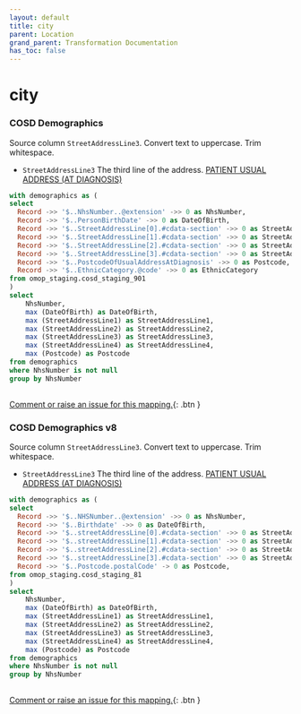```yaml
---
layout: default
title: city
parent: Location
grand_parent: Transformation Documentation
has_toc: false
---
```

# city
### COSD Demographics
Source column  `StreetAddressLine3`.
Convert text to uppercase. Trim whitespace.

* `StreetAddressLine3` The third line of the address. [PATIENT USUAL ADDRESS (AT DIAGNOSIS)]()

```sql
with demographics as (
select 
  Record ->> '$..NhsNumber..@extension' ->> 0 as NhsNumber,
  Record ->> '$..PersonBirthDate' ->> 0 as DateOfBirth,
  Record ->> '$..StreetAddressLine[0].#cdata-section' ->> 0 as StreetAddressLine1,
  Record ->> '$..StreetAddressLine[1].#cdata-section' ->> 0 as StreetAddressLine2,
  Record ->> '$..StreetAddressLine[2].#cdata-section' ->> 0 as StreetAddressLine3,
  Record ->> '$..StreetAddressLine[3].#cdata-section' ->> 0 as StreetAddressLine4,
  Record ->> '$..PostcodeOfUsualAddressAtDiagnosis' ->> 0 as Postcode,
  Record ->> '$..EthnicCategory.@code' ->> 0 as EthnicCategory
from omop_staging.cosd_staging_901
)
select
	NhsNumber,
	max (DateOfBirth) as DateOfBirth,
	max (StreetAddressLine1) as StreetAddressLine1,
	max (StreetAddressLine2) as StreetAddressLine2,
	max (StreetAddressLine3) as StreetAddressLine3,
	max (StreetAddressLine4) as StreetAddressLine4,
	max (Postcode) as Postcode
from demographics 
where NhsNumber is not null
group by NhsNumber
	
```


[Comment or raise an issue for this mapping.](https://github.com/answerdigital/oxford-omop-data-mapper/issues/new?title=OMOP%20Location%20table%20city%20field%20COSD%20Demographics%20mapping){: .btn }
### COSD Demographics v8
Source column  `StreetAddressLine3`.
Convert text to uppercase. Trim whitespace.

* `StreetAddressLine3` The third line of the address. [PATIENT USUAL ADDRESS (AT DIAGNOSIS)]()

```sql
with demographics as (
select 
  Record ->> '$..NHSNumber..@extension' ->> 0 as NhsNumber,
  Record ->> '$..Birthdate' ->> 0 as DateOfBirth,
  Record ->> '$..streetAddressLine[0].#cdata-section' ->> 0 as StreetAddressLine1,
  Record ->> '$..streetAddressLine[1].#cdata-section' ->> 0 as StreetAddressLine2,
  Record ->> '$..streetAddressLine[2].#cdata-section' ->> 0 as StreetAddressLine3,
  Record ->> '$..streetAddressLine[3].#cdata-section' ->> 0 as StreetAddressLine4,
  Record ->> '$..Postcode.postalCode' -> 0 as Postcode,
from omop_staging.cosd_staging_81
)
select
	NhsNumber,
	max (DateOfBirth) as DateOfBirth,
	max (StreetAddressLine1) as StreetAddressLine1,
	max (StreetAddressLine2) as StreetAddressLine2,
	max (StreetAddressLine3) as StreetAddressLine3,
	max (StreetAddressLine4) as StreetAddressLine4,
	max (Postcode) as Postcode
from demographics 
where NhsNumber is not null
group by NhsNumber
	
```


[Comment or raise an issue for this mapping.](https://github.com/answerdigital/oxford-omop-data-mapper/issues/new?title=OMOP%20Location%20table%20city%20field%20COSD%20Demographics%20v8%20mapping){: .btn }
